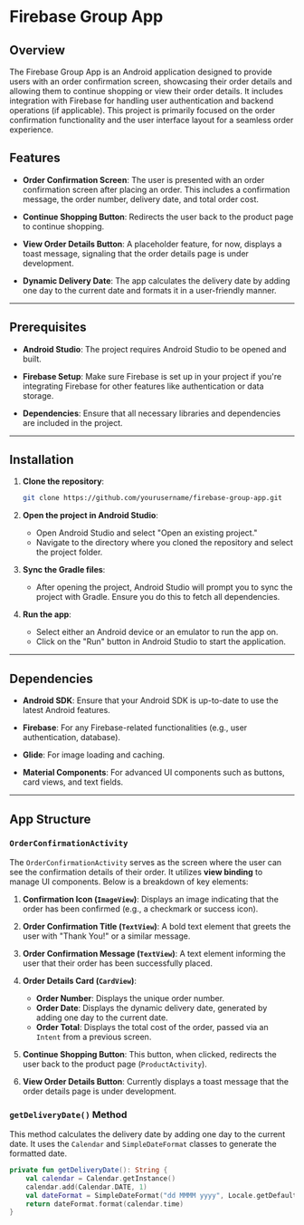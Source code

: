 # Firebase Group App

## Overview

The Firebase Group App is an Android application designed to provide users with an order confirmation screen, showcasing their order details and allowing them to continue shopping or view their order details. It includes integration with Firebase for handling user authentication and backend operations (if applicable). This project is primarily focused on the order confirmation functionality and the user interface layout for a seamless order experience.

## Features

- **Order Confirmation Screen**: The user is presented with an order confirmation screen after placing an order. This includes a confirmation message, the order number, delivery date, and total order cost.
  
- **Continue Shopping Button**: Redirects the user back to the product page to continue shopping. 
  
- **View Order Details Button**: A placeholder feature, for now, displays a toast message, signaling that the order details page is under development.
  
- **Dynamic Delivery Date**: The app calculates the delivery date by adding one day to the current date and formats it in a user-friendly manner.

---

## Prerequisites

- **Android Studio**: The project requires Android Studio to be opened and built.
  
- **Firebase Setup**: Make sure Firebase is set up in your project if you're integrating Firebase for other features like authentication or data storage.
  
- **Dependencies**: Ensure that all necessary libraries and dependencies are included in the project.
  
---

## Installation

1. **Clone the repository**:
    ```bash
    git clone https://github.com/yourusername/firebase-group-app.git
    ```

2. **Open the project in Android Studio**:
   - Open Android Studio and select "Open an existing project."
   - Navigate to the directory where you cloned the repository and select the project folder.

3. **Sync the Gradle files**:
   - After opening the project, Android Studio will prompt you to sync the project with Gradle. Ensure you do this to fetch all dependencies.
   
4. **Run the app**:
   - Select either an Android device or an emulator to run the app on.
   - Click on the "Run" button in Android Studio to start the application.

---

## Dependencies

- **Android SDK**: Ensure that your Android SDK is up-to-date to use the latest Android features.
  
- **Firebase**: For any Firebase-related functionalities (e.g., user authentication, database).
  
- **Glide**: For image loading and caching.
  
- **Material Components**: For advanced UI components such as buttons, card views, and text fields.

---

## App Structure

### `OrderConfirmationActivity` 

The `OrderConfirmationActivity` serves as the screen where the user can see the confirmation details of their order. It utilizes **view binding** to manage UI components. Below is a breakdown of key elements:

1. **Confirmation Icon (`ImageView`)**: Displays an image indicating that the order has been confirmed (e.g., a checkmark or success icon).

2. **Order Confirmation Title (`TextView`)**: A bold text element that greets the user with "Thank You!" or a similar message.

3. **Order Confirmation Message (`TextView`)**: A text element informing the user that their order has been successfully placed.

4. **Order Details Card (`CardView`)**:
    - **Order Number**: Displays the unique order number.
    - **Order Date**: Displays the dynamic delivery date, generated by adding one day to the current date.
    - **Order Total**: Displays the total cost of the order, passed via an `Intent` from a previous screen.

5. **Continue Shopping Button**: This button, when clicked, redirects the user back to the product page (`ProductActivity`).

6. **View Order Details Button**: Currently displays a toast message that the order details page is under development.

### `getDeliveryDate()` Method

This method calculates the delivery date by adding one day to the current date. It uses the `Calendar` and `SimpleDateFormat` classes to generate the formatted date.

```kotlin
private fun getDeliveryDate(): String {
    val calendar = Calendar.getInstance()
    calendar.add(Calendar.DATE, 1)
    val dateFormat = SimpleDateFormat("dd MMMM yyyy", Locale.getDefault())
    return dateFormat.format(calendar.time)
}
